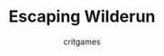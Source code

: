---
title: Escaping Wilderun
excerpt: "Brought together under mysterious circumstances, a new party forms and explores the wilderness around to discover their purpose."
layout: collection
permalink: /escaping-wilderun/
collection: escaping-wilderun
entries_layout: grid
classes: wide
author: critgames
header:
  overlay_image: /assets/images/escaping-wilderun/s1e1-header.webp
  actions:
    - label: "Subscribe"
      url: "https://www.youtube.com/@CritGamesllc?sub_confirmation=1"
---